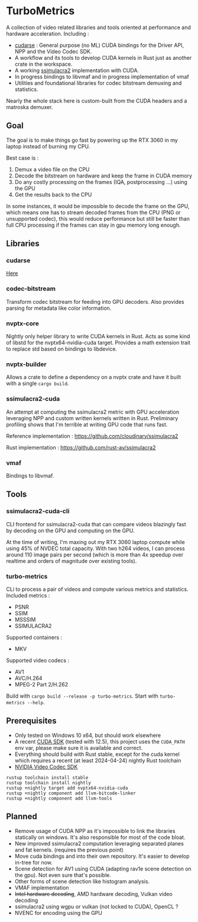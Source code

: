 # TurboMetrics

A collection of video related libraries and tools oriented at performance and hardware acceleration.
Including :

- [cudarse](crates/cudarse) : General purpose (no ML) CUDA bindings for the Driver API,
  NPP and the Video Codec SDK.
- A workflow and its tools to develop CUDA kernels in Rust just as another crate in the workspace.
- A working [ssimulacra2](https://github.com/cloudinary/ssimulacra2)
  implementation with CUDA.
- In progress bindings to libvmaf and in progress implementation of vmaf
- Utilities and foundational libraries for codec bitstream demuxing and statistics.

Nearly the whole stack here is custom-built from the CUDA headers and a matroska demuxer.

## Goal

The goal is to make things go fast by powering up the RTX 3060 in my laptop instead of burning my
CPU.

Best case is :

1. Demux a video file on the CPU
2. Decode the bitstream on hardware and keep the frame in CUDA memory
3. Do any costly processing on the frames (IQA, postprocessing ...) using the GPU
4. Get the results back to the CPU

In some instances, it would be impossible to decode the frame on the GPU, which means one has to
stream decoded frames from the CPU (PNG or unsupported codec), this would reduce performance but
still be faster than full CPU processing if the frames can stay in gpu memory long enough.

## Libraries

### cudarse

[Here](crates/cudarse)

### codec-bitstream

Transform codec bitstream for feeding into GPU decoders. Also provides parsing for metadata like
color information.

### nvptx-core

Nightly only helper library to write CUDA kernels in Rust. Acts as some kind of libstd for the
nvptx64-nvidia-cuda target. Provides a math extension trait to replace std based on bindings to
libdevice.

### nvptx-builder

Allows a crate to define a dependency on a nvptx crate and have it built with a single
`cargo build`.

### ssimulacra2-cuda

An attempt at computing the ssimulacra2 metric with GPU acceleration leveraging NPP and custom
written kernels written in Rust. Preliminary profiling shows that I'm terrible at writing GPU code
that runs fast.

Reference implementation : https://github.com/cloudinary/ssimulacra2

Rust implementation : https://github.com/rust-av/ssimulacra2

### vmaf

Bindings to libvmaf.

## Tools

### ssimulacra2-cuda-cli

CLI frontend for ssimulacra2-cuda that can compare videos blazingly fast by decoding on the GPU and
computing on the GPU.

At the time of writing, I'm maxing out my RTX 3060 laptop compute while using 45% of NVDEC total
capacity. With two h264 videos, I can process around 110 image pairs per second (which is more than
4x speedup over realtime and orders of magnitude over existing tools).

### turbo-metrics

CLi to process a pair of videos and compute various metrics and statistics.
Included metrics :

- PSNR
- SSIM
- MSSSIM
- SSIMULACRA2

Supported containers :

- MKV

Supported video codecs :

- AV1
- AVC/H.264
- MPEG-2 Part 2/H.262

Build with `cargo build --release -p turbo-metrics`. Start with `turbo-metrics --help`.

## Prerequisites

- Only tested on Windows 10 x64, but should work elsewhere
- A recent [CUDA SDK](https://developer.nvidia.com/cuda-toolkit) (tested with 12.5), this project
  uses the `CUDA_PATH` env var, please make sure it is available and correct.
- Everything should build with Rust stable, except for the cuda kernel which requires a recent (at
  least 2024-04-24) nightly Rust toolchain
- [NVIDIA Video Codec SDK](https://developer.nvidia.com/nvidia-video-codec-sdk/download)

```shell
rustup toolchain install stable
rustup toolchain install nightly
rustup +nightly target add nvptx64-nvidia-cuda
rustup +nightly component add llvm-bitcode-linker
rustup +nightly component add llvm-tools
```

## Planned

- Remove usage of CUDA NPP as it's impossible to link the libraries statically on windows. It's also
  responsible for most of the code bloat.
- New improved ssimulacra2 computation leveraging separated planes and fat kernels. (requires the
  previous point)
- Move cuda bindings and into their own repository. It's easier to develop in-tree for now.
- Scene detection for AV1 using CUDA (adapting rav1e scene detection on the gpu). Not even sure
  that's possible.
- Other forms of scene detection like histogram analysis.
- VMAF implementation
- ~~Intel hardware decoding~~, AMD hardware decoding, Vulkan video decoding
- ssimulacra2 using wgpu or vulkan (not locked to CUDA), OpenCL ?
- NVENC for encoding using the GPU
